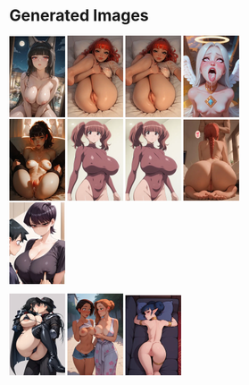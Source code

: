 # Generated Images



<img src="2025_10_17_01_thumb.webp" width="100"/> <img src="2025_10_17_02_thumb.webp" width="100"/> <img src="2025_10_17_03_thumb.webp" width="100"/> <img src="2025_10_17_04_thumb.webp" width="100"/> <img src="2025_10_17_05_thumb.webp" width="100"/> <img src="2025_10_17_06_thumb.webp" width="100"/> <img src="2025_10_17_07_thumb.webp" width="100"/> <img src="2025_10_17_08_thumb.webp" width="100"/> <img src="2025_10_17_09_thumb.webp" width="100"/>

<img src="2025_10_17_10_thumb.webp" width="100"/> <img src="2025_10_17_11_thumb.webp" width="100"/> <img src="2025_10_17_12_thumb.webp" width="100"/>